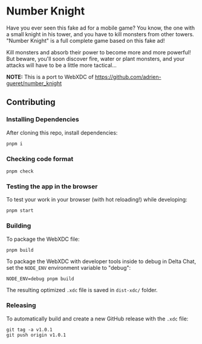 # Number Knight

Have you ever seen this fake ad for a mobile game? You know, the one with a small knight in his tower, and you have to kill monsters from other towers.
"Number Knight" is a full complete game based on this fake ad!

Kill monsters and absorb their power to become more and more powerful!
But beware, you'll soon discover fire, water or plant monsters, and your attacks will have to be a little more tactical...

**NOTE:** This is a port to WebXDC of https://github.com/adrien-gueret/number_knight

## Contributing

### Installing Dependencies

After cloning this repo, install dependencies:

```
pnpm i
```

### Checking code format

```
pnpm check
```

### Testing the app in the browser

To test your work in your browser (with hot reloading!) while developing:

```
pnpm start
```

### Building

To package the WebXDC file:

```
pnpm build
```

To package the WebXDC with developer tools inside to debug in Delta Chat, set the `NODE_ENV`
environment variable to "debug":

```
NODE_ENV=debug pnpm build
```

The resulting optimized `.xdc` file is saved in `dist-xdc/` folder.

### Releasing

To automatically build and create a new GitHub release with the `.xdc` file:

```
git tag -a v1.0.1
git push origin v1.0.1
```
